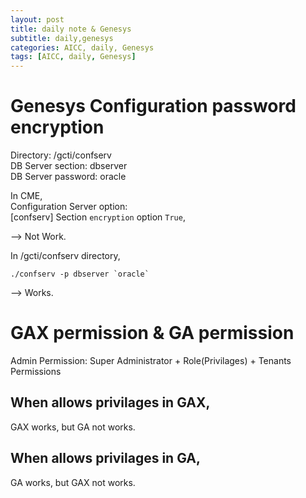 ```yaml
---
layout: post
title: daily note & Genesys
subtitle: daily,genesys
categories: AICC, daily, Genesys
tags: [AICC, daily, Genesys]
---
```


# Genesys Configuration password encryption  
  
Directory: /gcti/confserv  
DB Server section: dbserver  
DB Server password: oracle  
  
In CME,  
Configuration Server option:  
[confserv] Section `encryption` option `True`,  
  
--> Not Work.  
  
In /gcti/confserv directory,  
```
./confserv -p dbserver `oracle`  
```
  
--> Works.  
  
# GAX permission & GA permission  
  
Admin Permission: Super Administrator + Role(Privilages) + Tenants Permissions  
  
## When allows privilages in GAX,
GAX works, but GA not works.  
  
## When allows privilages in GA,  
GA works, but GAX not works.  
